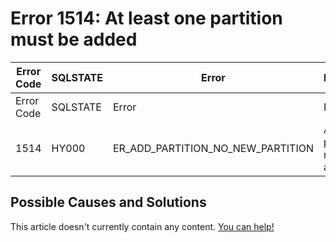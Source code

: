
# Error 1514: At least one partition must be added


| Error Code | SQLSTATE | Error | Description |
| --- | --- | --- | --- |
| Error Code | SQLSTATE | Error | Description |
| 1514 | HY000 | ER_ADD_PARTITION_NO_NEW_PARTITION | At least one partition must be added |




## Possible Causes and Solutions


This article doesn't currently contain any content. [You can help!](/en/writing-and-editing-knowledge-base-articles/)


